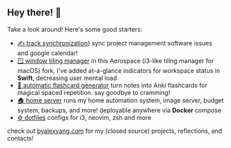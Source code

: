 ## Hey there! 👋

Take a look around! Here's some good starters:

- [✍️ track synchronization](https://github.com/blueputty01/youtrack-gcal-sync)) sync project management software issues and google calendar!
- [🪟 window tiling manager](https://github.com/blueputty01/AeroSpace) in this Aerospace (i3-like tiling manager for macOS) fork, I've added at-a-glance indicators for workspace status in **Swift**, decreasing user mental load
- [📄 automatic flashcard generator](https://github.com/blueputty01/md-to-anki) turn notes into Anki flashcards for magical spaced repetition. say goodbye to cramming!
- [🏠 home server](https://github.com/blueputty01/home-server) runs my home automation system, image server, budget system, backups, and more! deployable anywhere via **Docker** compose
- [⚙️ dotfiles](https://github.com/blueputty01/dotfiles) configs for i3, neovim, zsh and more

check out [byalexyang.com](https://byalexyang.com) for my (closed source) projects, reflections, and contacts!

